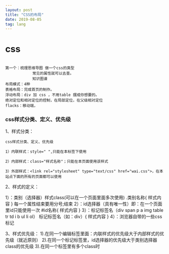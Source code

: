 ```yaml
---
layout: post
title: "CSS的布局"
date: 2019-08-05
tag: lang
---
```






# css

```

第一个：梳理思维导图 做一个css的类型
			常见的属性就可以去查。
			知识图谱
布局模式：4种
表格布局：完成首页的制作。
浮动布局：div 加 css ，不用table 摆成你想要的。
绝对定位和相对定位的控制，在局部定位，在父级相对定位
flacks：移动端，
```

### css样式分类、定义、优先级



1、样式分类：

    css样式分类、定义、优先级
    
    1）内联样式：style=" ",只能在本标签下使用
    
    2）内部样式：class="样式名称"；只能在本页面使用该样式
    
    3）外部样式：<link rel="stylesheet" type="text/css" href="wai.css">，在本站点下面的所有的页面都可以使用

2、样式的定义：

   1）：类别（选择器）样式class(可以在一个页面里面多次使用)
     .类别名称{
      样式内容
     }
      每一个属性结束要用分号;结束
    2）：id选择器（具有唯一性）即：在一个页面里id只能使用一次
     #id名称{
      样式内容
     }
    3）：标记标签名（div span p a img table  tr td i b ul li ol）
       标记标签名（如：div）{
      样式内容
       }
    4）：浏览器自带的一些css标记

3、样式优先级：
    1).在同一个编辑标签里面：内联样式的优先级大于内部样式的优先级（就近原则）
    2).在同一个标记标签里，id选择器的优先级大于类别选择器class的优先级
    3).在同一个标签里有多个class时<style>越往下面的样式的优先级越高（注：套用类别样式时：class="home work"）
    .class在同一个标记标签里面，class的优先级大于标记标签

4、css注释：/*  注释内容 */   

5、*{样式内容}：是给本页面下所有标记设置样式；body{样式内容}：给主体内设置样式；建议使用body{}

6、字体样式：
     颜色:color  16进制:#666666; rgb() rgba()(raba(颜色，颜色，颜色，透明度)) 
     大小:font-size  单位：px（像素）
     行高:line-height :2em; （如果只有一行可以用来做垂直/竖直方向居中对齐）
     对齐方式:text-align:left/center/right    vertical-algin  
     下划线:text-decoration （默认字体为蓝色，带下划线）:none无 underline下划线   overline上划线   linethrought删除线
     字体加粗:text-weight:bold;  
     首行缩进:text-ident 单位：em  1em代表一个汉字宽度（12-16px）





# 用JS元素CSS样式

 

 

CSS样式的引用有3种方式：style引用、class引用、id引用，所以[js](http://lib.csdn.net/base/javascript)改变元素的样式我们也分3种来说。

1.js改变由style方式引用的样式：
方法一：document.div.style.cssText="border:1px solid #000000;color:#FF0000";
方法二：document.div.setAttribute("style","border:1px solid #000000;color:#FF0000");

其中，divs是要改变样式元素的name。

2.js改变由class方式引用的样式：
方法一：document.div.className='div';
方法二：document.div.setAttribute("class","div");

其中，div是要改变样式元素的name。

3.js改变由id方式引用的样式：
方法二：document.div.setAttribute("id","div");

其中，div是要改变样式元素的name。









# 伪对象选择器



:nth-of-type() 选择的元素相对于父级元素第几个的 不是相对与该元素本身的

![img](https://timgsa.baidu.com/timg?image&quality=80&size=b9999_10000&sec=1565114577122&di=29569b4bc528fce07e516c0bb5227aef&imgtype=0&src=http%3A%2F%2Faliyunzixunbucket.oss-cn-beijing.aliyuncs.com%2Fjpg%2F0c0364a9555ffce73e720275a32770e2.jpg%3Fx-oss-process%3Dimage%2Fresize%2Cp_100%2Fauto-orient%2C1%2Fquality%2Cq_90%2Fformat%2Cjpg%2Fwatermark%2Cimage_eXVuY2VzaGk%3D%2Ct_100)

![img](https://ss1.bdstatic.com/70cFuXSh_Q1YnxGkpoWK1HF6hhy/it/u=4208792939,3065264734&fm=26&gp=0.jpg)





### 伪类选择器class:nth-of-type(num)

- 伪类选择器class:nth-of-type(num)

  - 先选择带class的标签
  - 再选择第num个元素
  - 再看是否带class 如果带就附上样式

- <code>包含代码

- <abbr>提示

- ```
  <iframe>每个iframe元素都有自己的会话历史记录(session history)和DOM树。包含嵌入内容的浏览上下文称为父级浏览上下文。顶级浏览上下文（没有父级）通常是由Window对象表示的浏览器窗口。
  页面上每个<iframe>都会需要包括内存占用在内的额外计算资源，这是因为每个<iframe>会都构建出一颗完整的DOM树。虽然理论上来说你能够在代码中写出来无限多的<iframe>，但是你最好还是先看看这么写会不会导致某些性能问题。
  ```

- 




### 什么是_CSS

正如我们之前提到的，CSS是一种用于向用户指定文档如何呈现的语言 — 它们如何被指定样式、布局等。

文档 通常是用标记语言结构化的文本文件 — HTML 是最常用的标记语言, 但你依然可以遇见一些其他的标记语言，比如 SVG 或者 XML。

呈现文档给用户意味着将其转换为用户可用的形式。浏览器，比如 Firefox, Chrome 或者 Internet Explorer，被设计用于可视化呈现文档，例如，在计算机屏幕，投影仪或打印机上。

- background-clip

  |值|描述|
  |-|-|
  |border-box	|背景被裁剪到边框盒。(默认)|
  |padding-box	|背景被裁剪到内边距框。|
	| content-box	|背景被裁剪到内容框。|
	|||







#  Sass

- Sass为css引入了变量

### 变量的声明

- 属性值可以用
  - 空格 `$basic-border: 1px solid black;`
  - `$plain-font: "Myriad Pro"、Myriad、"Helvetica Neue"、Helvetica、"Liberation Sans"、Arial和sans-serif; sans-serif;`

### 变量名用中划线还是下划线分隔;

```
$link-color: blue;
a {
  color: $link_color;
}

//编译后

a {
  color: blue;
}


```

在上例中，`$link-color`和`$link_color`其实指向的是同一个变量。实际上，在`sass`的大 多数地方，中划线命名的内容和下划线命名的内容是互通的，除了变量，也包括对混合器和Sass函数的命名。但是在`sass`中纯`css`部分不互通，比如类名、ID或属性名。



### div

```
<div> 标签定义 HTML 文档中的一个分隔区块或者一个区域部分。
<div>标签常用于组合块级元素，以便通过 CSS 来对这些元素进行格式化。

提示：<div> 元素经常与 CSS 一起使用，用来布局网页。
注释：默认情况下，浏览器通常会在 <div> 元素前后放置一个换行符。然而，您可以通过使用 CSS 改变这种情况。
```

